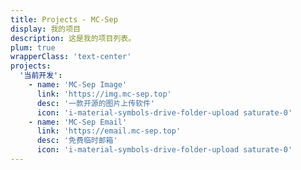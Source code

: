 ```yaml
---
title: Projects - MC-Sep
display: 我的项目
description: 这是我的项目列表。
plum: true
wrapperClass: 'text-center'
projects:
  '当前开发':
    - name: 'MC-Sep Image'
      link: 'https://img.mc-sep.top'
      desc: '一款开源的图片上传软件'
      icon: 'i-material-symbols-drive-folder-upload saturate-0'
    - name: 'MC-Sep Email'
      link: 'https://email.mc-sep.top'
      desc: '免费临时邮箱'
      icon: 'i-material-symbols-drive-folder-upload saturate-0'
---
```


<!-- @layout-full-width -->

<ListProjects :projects="frontmatter.projects" />

